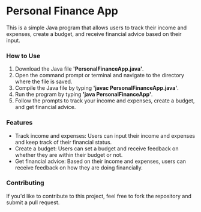 # Personal Finance App
This is a simple Java program that allows users to track their income and expenses, create a budget, and receive financial advice based on their input.

### How to Use
1. Download the Java file **'PersonalFinanceApp.java'**.
2. Open the command prompt or terminal and navigate to the directory where the file is saved.
3. Compile the Java file by typing **'javac PersonalFinanceApp.java'**.
4. Run the program by typing **'java PersonalFinanceApp'**.
5. Follow the prompts to track your income and expenses, create a budget, and get financial advice.

### Features
* Track income and expenses: Users can input their income and expenses and keep track of their financial status.
* Create a budget: Users can set a budget and receive feedback on whether they are within their budget or not.
* Get financial advice: Based on their income and expenses, users can receive feedback on how they are doing financially.

### Contributing
If you'd like to contribute to this project, feel free to fork the repository and submit a pull request.